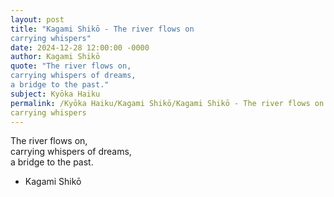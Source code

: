 ```yaml
---
layout: post
title: "Kagami Shikō - The river flows on  
carrying whispers"
date: 2024-12-28 12:00:00 -0000
author: Kagami Shikō
quote: "The river flows on,  
carrying whispers of dreams,  
a bridge to the past."
subject: Kyōka Haiku
permalink: /Kyōka Haiku/Kagami Shikō/Kagami Shikō - The river flows on  
carrying whispers
---
```


The river flows on,  
carrying whispers of dreams,  
a bridge to the past.

- Kagami Shikō

